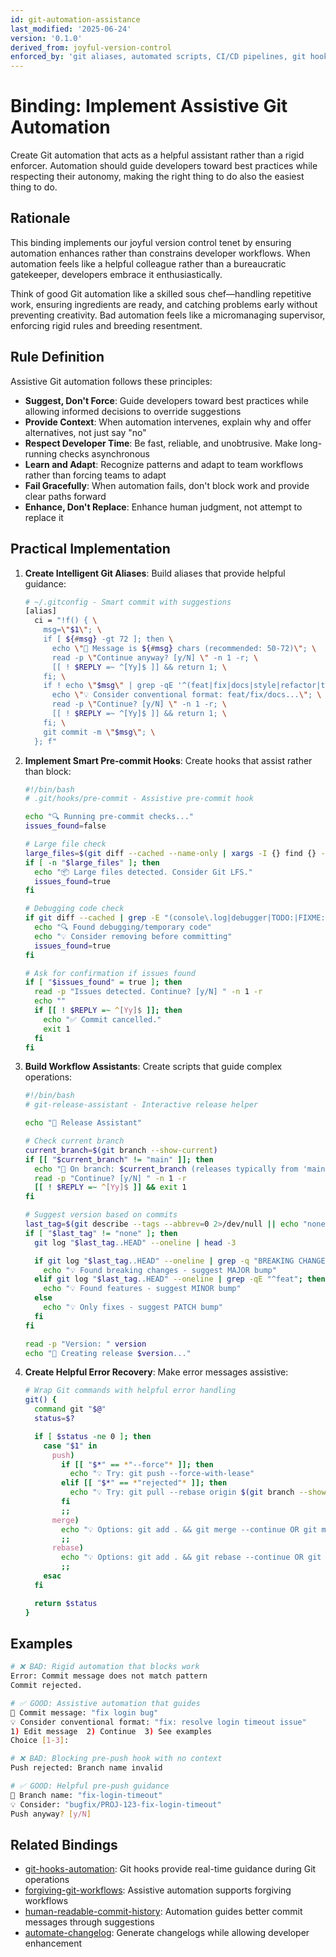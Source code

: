 ```yaml
---
id: git-automation-assistance
last_modified: '2025-06-24'
version: '0.1.0'
derived_from: joyful-version-control
enforced_by: 'git aliases, automated scripts, CI/CD pipelines, git hooks, workflow tools'
---
```


# Binding: Implement Assistive Git Automation

Create Git automation that acts as a helpful assistant rather than a rigid enforcer. Automation should guide developers toward best practices while respecting their autonomy, making the right thing to do also the easiest thing to do.

## Rationale

This binding implements our joyful version control tenet by ensuring automation enhances rather than constrains developer workflows. When automation feels like a helpful colleague rather than a bureaucratic gatekeeper, developers embrace it enthusiastically.

Think of good Git automation like a skilled sous chef—handling repetitive work, ensuring ingredients are ready, and catching problems early without preventing creativity. Bad automation feels like a micromanaging supervisor, enforcing rigid rules and breeding resentment.

## Rule Definition

Assistive Git automation follows these principles:

- **Suggest, Don't Force**: Guide developers toward best practices while allowing informed decisions to override suggestions
- **Provide Context**: When automation intervenes, explain why and offer alternatives, not just say "no"
- **Respect Developer Time**: Be fast, reliable, and unobtrusive. Make long-running checks asynchronous
- **Learn and Adapt**: Recognize patterns and adapt to team workflows rather than forcing teams to adapt
- **Fail Gracefully**: When automation fails, don't block work and provide clear paths forward
- **Enhance, Don't Replace**: Enhance human judgment, not attempt to replace it

## Practical Implementation

1. **Create Intelligent Git Aliases**: Build aliases that provide helpful guidance:

   ```bash
   # ~/.gitconfig - Smart commit with suggestions
   [alias]
     ci = "!f() { \
       msg=\"$1\"; \
       if [ ${#msg} -gt 72 ]; then \
         echo \"📏 Message is ${#msg} chars (recommended: 50-72)\"; \
         read -p \"Continue anyway? [y/N] \" -n 1 -r; \
         [[ ! $REPLY =~ ^[Yy]$ ]] && return 1; \
       fi; \
       if ! echo \"$msg\" | grep -qE '^(feat|fix|docs|style|refactor|test|chore)'; then \
         echo \"💡 Consider conventional format: feat/fix/docs...\"; \
         read -p \"Continue? [y/N] \" -n 1 -r; \
         [[ ! $REPLY =~ ^[Yy]$ ]] && return 1; \
       fi; \
       git commit -m \"$msg\"; \
     }; f"
   ```

2. **Implement Smart Pre-commit Hooks**: Create hooks that assist rather than block:

   ```bash
   #!/bin/bash
   # .git/hooks/pre-commit - Assistive pre-commit hook

   echo "🔍 Running pre-commit checks..."
   issues_found=false

   # Large file check
   large_files=$(git diff --cached --name-only | xargs -I {} find {} -size +1M 2>/dev/null)
   if [ -n "$large_files" ]; then
     echo "📦 Large files detected. Consider Git LFS."
     issues_found=true
   fi

   # Debugging code check
   if git diff --cached | grep -E "(console\.log|debugger|TODO:|FIXME:)" > /dev/null; then
     echo "🔍 Found debugging/temporary code"
     echo "💡 Consider removing before committing"
     issues_found=true
   fi

   # Ask for confirmation if issues found
   if [ "$issues_found" = true ]; then
     read -p "Issues detected. Continue? [y/N] " -n 1 -r
     echo ""
     if [[ ! $REPLY =~ ^[Yy]$ ]]; then
       echo "✅ Commit cancelled."
       exit 1
     fi
   fi
   ```

3. **Build Workflow Assistants**: Create scripts that guide complex operations:

   ```bash
   #!/bin/bash
   # git-release-assistant - Interactive release helper

   echo "🎉 Release Assistant"

   # Check current branch
   current_branch=$(git branch --show-current)
   if [[ "$current_branch" != "main" ]]; then
     echo "📍 On branch: $current_branch (releases typically from 'main')"
     read -p "Continue? [y/N] " -n 1 -r
     [[ ! $REPLY =~ ^[Yy]$ ]] && exit 1
   fi

   # Suggest version based on commits
   last_tag=$(git describe --tags --abbrev=0 2>/dev/null || echo "none")
   if [ "$last_tag" != "none" ]; then
     git log "$last_tag..HEAD" --oneline | head -3

     if git log "$last_tag..HEAD" --oneline | grep -q "BREAKING CHANGE"; then
       echo "💡 Found breaking changes - suggest MAJOR bump"
     elif git log "$last_tag..HEAD" --oneline | grep -qE "^feat"; then
       echo "💡 Found features - suggest MINOR bump"
     else
       echo "💡 Only fixes - suggest PATCH bump"
     fi
   fi

   read -p "Version: " version
   echo "📝 Creating release $version..."
   ```

4. **Create Helpful Error Recovery**: Make error messages assistive:

   ```bash
   # Wrap Git commands with helpful error handling
   git() {
     command git "$@"
     status=$?

     if [ $status -ne 0 ]; then
       case "$1" in
         push)
           if [[ "$*" == *"--force"* ]]; then
             echo "💡 Try: git push --force-with-lease"
           elif [[ "$*" == *"rejected"* ]]; then
             echo "💡 Try: git pull --rebase origin $(git branch --show-current)"
           fi
           ;;
         merge)
           echo "💡 Options: git add . && git merge --continue OR git merge --abort"
           ;;
         rebase)
           echo "💡 Options: git add . && git rebase --continue OR git rebase --abort"
           ;;
       esac
     fi

     return $status
   }
   ```

## Examples

```bash
# ❌ BAD: Rigid automation that blocks work
Error: Commit message does not match pattern
Commit rejected.

# ✅ GOOD: Assistive automation that guides
📝 Commit message: "fix login bug"
💡 Consider conventional format: "fix: resolve login timeout issue"
1) Edit message  2) Continue  3) See examples
Choice [1-3]:

# ❌ BAD: Blocking pre-push hook with no context
Push rejected: Branch name invalid

# ✅ GOOD: Helpful pre-push guidance
🌿 Branch name: "fix-login-timeout"
💡 Consider: "bugfix/PROJ-123-fix-login-timeout"
Push anyway? [y/N]
```

## Related Bindings

- [git-hooks-automation](git-hooks-automation.md): Git hooks provide real-time guidance during Git operations
- [forgiving-git-workflows](forgiving-git-workflows.md): Assistive automation supports forgiving workflows
- [human-readable-commit-history](human-readable-commit-history.md): Automation guides better commit messages through suggestions
- [automate-changelog](automate-changelog.md): Generate changelogs while allowing developer enhancement
